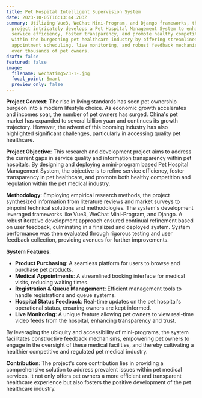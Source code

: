 ```yaml
---
title: Pet Hospital Intelligent Supervision System
date: 2023-10-05T16:13:44.203Z
summary: Utilizing Vue3, WeChat Mini-Program, and Django frameworks, this
  project intricately develops a Pet Hospital Management System to enhance
  service efficiency, foster transparency, and promote healthy competition
  within the burgeoning pet healthcare industry by offering streamlined
  appointment scheduling, live monitoring, and robust feedback mechanisms for
  over thousands of pet owners.
draft: false
featured: false
image:
  filename: wechatimg523-1-.jpg
  focal_point: Smart
  preview_only: false
---
```

**Project Context**: The rise in living standards has seen pet ownership burgeon into a modern lifestyle choice. As economic growth accelerates and incomes soar, the number of pet owners has surged. China's pet market has expanded to several billion yuan and continues its growth trajectory. However, the advent of this booming industry has also highlighted significant challenges, particularly in accessing quality pet healthcare.

**Project Objective**: This research and development project aims to address the current gaps in service quality and information transparency within pet hospitals. By designing and deploying a mini-program based Pet Hospital Management System, the objective is to refine service efficiency, foster transparency in pet healthcare, and promote both healthy competition and regulation within the pet medical industry.

**Methodology**: Employing empirical research methods, the project synthesized information from literature reviews and market surveys to pinpoint technical solutions and methodologies. The system's development leveraged frameworks like Vue3, WeChat Mini-Program, and Django. A robust iterative development approach ensured continual refinement based on user feedback, culminating in a finalized and deployed system. System performance was then evaluated through rigorous testing and user feedback collection, providing avenues for further improvements.

**System Features**:

* **Product Purchasing**: A seamless platform for users to browse and purchase pet products.
* **Medical Appointments**: A streamlined booking interface for medical visits, reducing waiting times.
* **Registration & Queue Management**: Efficient management tools to handle registrations and queue systems.
* **Hospital Status Feedback**: Real-time updates on the pet hospital's operational status, ensuring owners are kept informed.
* **Live Monitoring**: A unique feature allowing pet owners to view real-time video feeds from the hospital, enhancing transparency and trust.

By leveraging the ubiquity and accessibility of mini-programs, the system facilitates constructive feedback mechanisms, empowering pet owners to engage in the oversight of these medical facilities, and thereby cultivating a healthier competitive and regulated pet medical industry.

**Contribution**: The project's core contribution lies in providing a comprehensive solution to address prevalent issues within pet medical services. It not only offers pet owners a more efficient and transparent healthcare experience but also fosters the positive development of the pet healthcare industry.